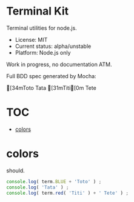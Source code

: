 

# Terminal Kit

Terminal utilities for node.js.

* License: MIT
* Current status: alpha/unstable
* Platform: Node.js only

Work in progress, no documentation ATM.



Full BDD spec generated by Mocha:


[34mToto
Tata
[31mTiti[0m Tete
# TOC
   - [colors](#colors)
<a name=""></a>
 
<a name="colors"></a>
# colors
should.

```js
console.log( term.BLUE + 'Toto' ) ;
console.log( 'Tata' ) ;
console.log( term.red( 'Titi' ) + ' Tete' ) ;
```

